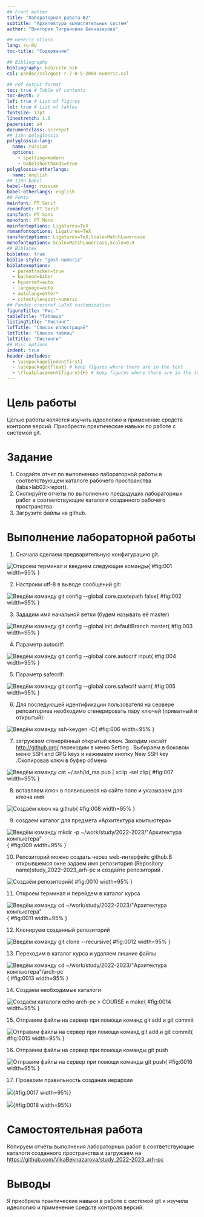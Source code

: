 ```yaml
---
## Front matter
title: "Лабораторная работа №2"
subtitle: "Архитектура вычислительных систем"
author: "Виктория Тиграновна Бекназарова"

## Generic otions
lang: ru-RU
toc-title: "Содержание"

## Bibliography
bibliography: bib/cite.bib
csl: pandoc/csl/gost-r-7-0-5-2008-numeric.csl

## Pdf output format
toc: true # Table of contents
toc-depth: 2
lof: true # List of figures
lot: true # List of tables
fontsize: 12pt
linestretch: 1.5
papersize: a4
documentclass: scrreprt
## I18n polyglossia
polyglossia-lang:
  name: russian
  options:
	- spelling=modern
	- babelshorthands=true
polyglossia-otherlangs:
  name: english
## I18n babel
babel-lang: russian
babel-otherlangs: english
## Fonts
mainfont: PT Serif
romanfont: PT Serif
sansfont: PT Sans
monofont: PT Mono
mainfontoptions: Ligatures=TeX
romanfontoptions: Ligatures=TeX
sansfontoptions: Ligatures=TeX,Scale=MatchLowercase
monofontoptions: Scale=MatchLowercase,Scale=0.9
## Biblatex
biblatex: true
biblio-style: "gost-numeric"
biblatexoptions:
  - parentracker=true
  - backend=biber
  - hyperref=auto
  - language=auto
  - autolang=other*
  - citestyle=gost-numeric
## Pandoc-crossref LaTeX customization
figureTitle: "Рис."
tableTitle: "Таблица"
listingTitle: "Листинг"
lofTitle: "Список иллюстраций"
lotTitle: "Список таблиц"
lolTitle: "Листинги"
## Misc options
indent: true
header-includes:
  - \usepackage{indentfirst}
  - \usepackage{float} # keep figures where there are in the text
  - \floatplacement{figure}{H} # keep figures where there are in the text
---
```


# Цель работы

Целью работы является изучить идеологию и применение средств контроля
версий. Приобрести практические навыки по работе с системой git.

# Задание

1. Создайте отчет по выполнению лабораторной работы в соответствующем
каталоге рабочего пространства (labs>lab03>report).
2. Скопируйте отчеты по выполнению предыдущих лабораторных работ в
соответствующие каталоги созданного рабочего пространства.
3. Загрузите файлы на github.



# Выполнение лабораторной работы

1. Сначала сделаем предварительную конфигурацию git. 

![Откроем терминал и введием следующие команды](image/1.png){ #fig:001 width=95% }

2. Настроим utf-8 в выводе сообщений git:

![Введём команду git config --global core.quotepath false](image/2.png){ #fig:002 width=95% }

3. Зададим имя начальной ветки (будем называть её master)

![Введём команду git config --global init.defaultBranch master](image/3.png){ #fig:003 width=95% }

4. Параметр autocrlf:

![Введём команду git config --global core.autocrlf input](image/4.png){ #fig:004 width=95% }

5. Параметр safecrlf:

![Введём команду git config --global core.safecrlf warn](image/5.png){ #fig:005 width=95% }

6. Для последующей идентификации пользователя на сервере репозиториев необходимо сгенерировать пару ключей (приватный и открытый):

![Введём команду ssh-keygen -C](image/6.png){ #fig:006 width=95% }

7. загружаем сгенерённый открытый ключ. Заходим насайт http://github.org/  переходим в меню Setting . Выбираем в боковом меню SSH and GPG keys и нажимаем кнопку New SSH key .Скопировав ключ в буфер обмена

![Введём команду cat ~/.ssh/id_rsa.pub | xclip -sel clip](image/7.png){ #fig:007 width=95% }

8. вставляем ключ в появившееся на сайте поле и указываем для ключа имя

![Создаём ключ на github](image/8.png){ #fig:008 width=95% }

9. создаем каталог для предмета «Архитектура компьютера»

![Введём команду mkdir -p ~/work/study/2022-2023/"Архитектура компьютера"](image/9.png){ #fig:009 width=95% }

10. Репозиторий можно создать через web-интерфейс github.В открывшемся окне задаем имя репозитория (Repository name)study_2022–2023_arh-pc и создайте репозиторий .

![Создаём репозиторий](image/10.png){ #fig:0010 width=95% }

11. Откроем терминал и перейдем в каталог курса

![Введём команду cd ~/work/study/2022-2023/"Архитектура компьютера"](image/11.png){ #fig:0011 width=95% }

12. Клонируем созданный репозиторий

![Введём команду git clone --recursive](image/12.png){ #fig:0012 width=95% }

13. Переходим в каталог курса и удаляем лишние файлы

![Введём команду cd ~/work/study/2022-2023/"Архитектура компьютера"/arch-pc](image/13.png){ #fig:0013 width=95% }

14. Создаем необходимые каталоги

![Создаём каталоги echo arch-pc > COURSE и make](image/14.png){ #fig:0014 width=95% }

15. Отправим файлы на сервер при помощи команд git add и git commit

![Отправим файлы на сервер при помощи команд git add и git commit](image/15.png){ #fig:0015 width=95% }

16. Отправим файлы на сервер при помощи команды git push

![Отправим файлы на сервер при помощи команды git push](image/16.png){ #fig:0016 width=95% }

17. Проверим правильность создания иерархии 

![](image/17.png){#fig:0017 width=95%}

![](image/18.png){#fig:0018 width=95%}

# Самостоятельная работа 

Копируем отчёты выполнения лабораторных работ в соответствующие каталоги созданного пространства и загружаем на https://github.com/VikaBeknazarova/study_2022-2023_arh-pc 


# Выводы

Я приобрела практические навыки в работе с системой git и изучила идеологию и
применение средств контроля версий.



